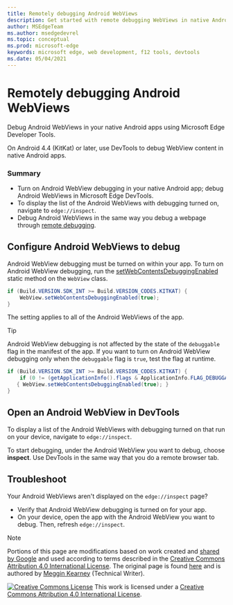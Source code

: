 ```yaml
---
title: Remotely debugging Android WebViews
description: Get started with remote debugging WebViews in native Android apps using Microsoft Edge DevTools.
author: MSEdgeTeam
ms.author: msedgedevrel
ms.topic: conceptual
ms.prod: microsoft-edge
keywords: microsoft edge, web development, f12 tools, devtools
ms.date: 05/04/2021
---
```

<!-- Copyright Meggin Kearney

   Licensed under the Apache License, Version 2.0 (the "License");
   you may not use this file except in compliance with the License.
   You may obtain a copy of the License at

       http://www.apache.org/licenses/LICENSE-2.0

   Unless required by applicable law or agreed to in writing, software
   distributed under the License is distributed on an "AS IS" BASIS,
   WITHOUT WARRANTIES OR CONDITIONS OF ANY KIND, either express or implied.
   See the License for the specific language governing permissions and
   limitations under the License.  -->
# Remotely debugging Android WebViews

Debug Android WebViews in your native Android apps using Microsoft Edge Developer Tools.

On Android 4.4 (KitKat) or later, use DevTools to debug WebView content in native Android apps.

### Summary

*   Turn on Android WebView debugging in your native Android app; debug Android WebViews in Microsoft Edge DevTools.
*   To display the list of the Android WebViews with debugging turned on, navigate to `edge://inspect`.
*   Debug Android WebViews in the same way you debug a webpage through [remote debugging](./index.md).


<!-- ====================================================================== -->
## Configure Android WebViews to debug

Android WebView debugging must be turned on within your app.  To turn on Android WebView debugging, run the [setWebContentsDebuggingEnabled](https://developer.android.com/reference/android/webkit/WebView.html#setWebContentsDebuggingEnabled(boolean)) static method on the `WebView` class.

```java
if (Build.VERSION.SDK_INT >= Build.VERSION_CODES.KITKAT) {
    WebView.setWebContentsDebuggingEnabled(true);
}
```

The setting applies to all of the Android WebViews of the app.

> [!TIP]
> Android WebView debugging is not affected by the state of the `debuggable` flag in the manifest of the app.  If you want to turn on Android WebView debugging only when the `debuggable` flag is `true`, test the flag at runtime.
>
> ```java
> if (Build.VERSION.SDK_INT >= Build.VERSION_CODES.KITKAT) {
>     if (0 != (getApplicationInfo().flags & ApplicationInfo.FLAG_DEBUGGABLE))
>    { WebView.setWebContentsDebuggingEnabled(true); }
> }
> ```


<!-- ====================================================================== -->
## Open an Android WebView in DevTools

To display a list of the Android WebViews with debugging turned on that run on your device, navigate to `edge://inspect`.

To start debugging, under the Android WebView you want to debug, choose **inspect**.  Use DevTools in the same way that you do a remote browser tab.

<!--
:::image type="complex" source=".images/webview-debugging.msft.png" alt-text="Inspecting elements in an Android WebView" lightbox=".images/webview-debugging.msft.png":::
   Inspecting elements in an Android WebView
:::image-end:::

The gray graphics listed with the Android WebView represent its size and position relative to the screen of the device.  If your Android WebViews have titles set, the titles are listed as well.
-->


<!-- ====================================================================== -->
## Troubleshoot

Your Android WebViews aren't displayed on the `edge://inspect` page?

*   Verify that Android WebView debugging is turned on for your app.
*   On your device, open the app with the Android WebView you want to debug.  Then, refresh `edge://inspect`.


<!-- ====================================================================== -->
> [!NOTE]
> Portions of this page are modifications based on work created and [shared by Google](https://developers.google.com/terms/site-policies) and used according to terms described in the [Creative Commons Attribution 4.0 International License](http://creativecommons.org/licenses/by/4.0).
> The original page is found [here](https://developers.google.com/web/tools/chrome-devtools/remote-debugging/webviews) and is authored by [Meggin Kearney](https://developers.google.com/web/resources/contributors#meggin-kearney) (Technical Writer).

[![Creative Commons License](https://i.creativecommons.org/l/by/4.0/88x31.png)](https://creativecommons.org/licenses/by/4.0)
This work is licensed under a [Creative Commons Attribution 4.0 International License](http://creativecommons.org/licenses/by/4.0).
